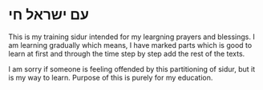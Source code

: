 # עם ישראל חי 
This is my training sidur intended for my leargning prayers and blessings. I am learning gradually which means, 
I have marked parts which is good to learn at first and through the time step by step add 
the rest of the texts. 

I am sorry if someone is feeling offended by this partitioning of sidur, but it is my way to learn. Purpose of this is purely for my education.
